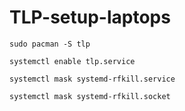 # TLP-setup-laptops
```
sudo pacman -S tlp
```
```
systemctl enable tlp.service
```
```
systemctl mask systemd-rfkill.service
```
```
systemctl mask systemd-rfkill.socket
```
